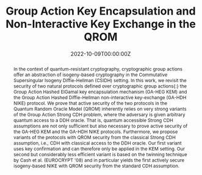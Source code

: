 ---
title: "Group Action Key Encapsulation and Non-Interactive Key Exchange in the QROM"

# Authors
# If you created a profile for a user (e.g. the default `admin` user), write the username (folder name) here 
# and it will be replaced with their full name and linked to their profile.
authors:
- Julien Duman
- Dominik Hartmann
- Eike Kiltz
- Sabrina Kunzweiler
- Jonas Lehmann
- Doreen Riepel

# Author notes (optional)
# author_notes:
# - "Equal contribution"
# - "Equal contribution"

date: "2022-10-09T00:00:00Z"
doi: ""

# Schedule page publish date (NOT publication's date).
publishDate: []

# Publication type.
# Legend: 0 = Uncategorized; 1 = Conference paper; 2 = Journal article;
# 3 = Preprint / Working Paper; 4 = Report; 5 = Book; 6 = Book section;
# 7 = Thesis; 8 = Patent
publication_types: ["1"]

# Publication name and optional abbreviated publication name.
publication: ASIACRYPT 2022 (to appear)
publication_short: []

abstract: In the context of quantum-resistant cryptography, cryptographic group actions offer an abstraction of  isogeny-based cryptography in the Commutative Supersingular Isogeny Diffie-Hellman (CSIDH) setting. In this work, we revisit the security of two natural protocols defined over cryptographic group actions{:} the Group Action Hashed ElGamal key encapsulation mechanism (GA-HEG KEM) and the Group Action Hashed Diffie-Hellman non-interactive key-exchange (GA-HDH NIKE) protocol. We prove that active security of the two protocols in the Quantum Random Oracle Model (QROM) inherently relies on very strong variants of the Group Action Strong CDH problem, where the adversary is given arbitrary quantum access to a DDH oracle. That is, quantum accessible Strong CDH assumptions are not only sufficient but also necessary to prove active security of the GA-HEG KEM and the GA-HDH NIKE protocols. Furthermore, we propose variants of the protocols with QROM security from the classical Strong CDH assumption, i.e., CDH with classical access to the DDH oracle. Our first variant uses key confirmation and can therefore only be applied in the KEM setting. Our second but considerably less efficient variant is based on the twinning technique by Cash et al. (EUROCRYPT '08) and in particular yields the first actively secure isogeny-based NIKE with QROM security from the standard CDH assumption.


# Summary. An optional shortened abstract.
# summary: []

tags: []

# Display this page in the Featured widget?
featured: true

# Custom links (uncomment lines below)
# links:
# - name: Custom Link
#   url: http://example.org

url_pdf: ''
url_code: ''
url_dataset: ''
url_poster: ''
url_project: ''
url_slides: ''
url_source: ''
url_video: ''


# Featured image
# To use, add an image named `featured.jpg/png` to your page's folder. 
# image:
#   caption: 'Image credit: [**Unsplash**](https://unsplash.com/photos/pLCdAaMFLTE)'
#   focal_point: ""
#   preview_only: false

# Associated Projects (optional).
#   Associate this publication with one or more of your projects.
#   Simply enter your project's folder or file name without extension.
#   E.g. `internal-project` references `content/project/internal-project/index.md`.
#   Otherwise, set `projects: []`.
projects: []

# Slides (optional).
#   Associate this publication with Markdown slides.
#   Simply enter your slide deck's filename without extension.
#   E.g. `slides: "example"` references `content/slides/example/index.md`.
#   Otherwise, set `slides: ""`.
slides: ""
---